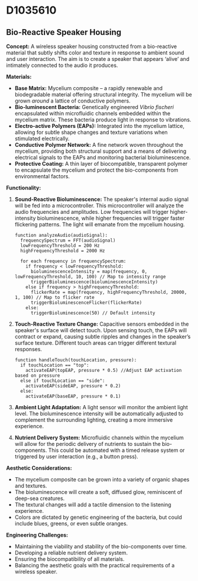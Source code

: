 # D1035610

## Bio-Reactive Speaker Housing

**Concept:** A wireless speaker housing constructed from a bio-reactive material that subtly shifts color and texture in response to ambient sound and user interaction. The aim is to create a speaker that appears ‘alive’ and intimately connected to the audio it produces.

**Materials:**

*   **Base Matrix:** Mycelium composite – a rapidly renewable and biodegradable material offering structural integrity. The mycelium will be grown *around* a lattice of conductive polymers.
*   **Bio-luminescent Bacteria:** Genetically engineered *Vibrio fischeri* encapsulated within microfluidic channels embedded within the mycelium matrix.  These bacteria produce light in response to vibrations.
*   **Electro-active Polymers (EAPs):**  Integrated into the mycelium lattice, allowing for subtle shape changes and texture variations when stimulated electrically.
*   **Conductive Polymer Network:**  A fine network woven throughout the mycelium, providing both structural support and a means of delivering electrical signals to the EAPs and monitoring bacterial bioluminescence.
*   **Protective Coating:** A thin layer of biocompatible, transparent polymer to encapsulate the mycelium and protect the bio-components from environmental factors.

**Functionality:**

1.  **Sound-Reactive Bioluminescence:**  The speaker's internal audio signal will be fed into a microcontroller. This microcontroller will analyze the audio frequencies and amplitudes.  Low frequencies will trigger higher-intensity bioluminescence, while higher frequencies will trigger faster flickering patterns. The light will emanate from the mycelium housing.

    ```pseudocode
    function analyzeAudio(audioSignal):
      frequencySpectrum = FFT(audioSignal)
      lowFrequencyThreshold = 200 Hz
      highFrequencyThreshold = 2000 Hz

      for each frequency in frequencySpectrum:
        if frequency < lowFrequencyThreshold:
          bioluminescenceIntensity = map(frequency, 0, lowFrequencyThreshold, 10, 100) // Map to intensity range
          triggerBioluminescence(bioluminescenceIntensity)
        else if frequency > highFrequencyThreshold:
          flickerRate = map(frequency, highFrequencyThreshold, 20000, 1, 100) // Map to flicker rate
          triggerBioluminescenceFlicker(flickerRate)
        else:
          triggerBioluminescence(50) // Default intensity
    ```

2.  **Touch-Reactive Texture Change:** Capacitive sensors embedded in the speaker's surface will detect touch. Upon sensing touch, the EAPs will contract or expand, causing subtle ripples and changes in the speaker’s surface texture. Different touch areas can trigger different textural responses.

    ```pseudocode
    function handleTouch(touchLocation, pressure):
      if touchLocation == "top":
        activateEAP(topEAP, pressure * 0.5) //Adjust EAP activation based on pressure
      else if touchLocation == "side":
        activateEAP(sideEAP, pressure * 0.2)
      else:
        activateEAP(baseEAP, pressure * 0.1)
    ```

3.  **Ambient Light Adaptation:** A light sensor will monitor the ambient light level. The bioluminescence intensity will be automatically adjusted to complement the surrounding lighting, creating a more immersive experience.

4.  **Nutrient Delivery System:**  Microfluidic channels within the mycelium will allow for the periodic delivery of nutrients to sustain the bio-components.  This could be automated with a timed release system or triggered by user interaction (e.g., a button press).

**Aesthetic Considerations:**

*   The mycelium composite can be grown into a variety of organic shapes and textures.
*   The bioluminescence will create a soft, diffused glow, reminiscent of deep-sea creatures.
*   The textural changes will add a tactile dimension to the listening experience.
*   Colors are dictated by genetic engineering of the bacteria, but could include blues, greens, or even subtle oranges.

**Engineering Challenges:**

*   Maintaining the viability and stability of the bio-components over time.
*   Developing a reliable nutrient delivery system.
*   Ensuring the biocompatibility of all materials.
*   Balancing the aesthetic goals with the practical requirements of a wireless speaker.